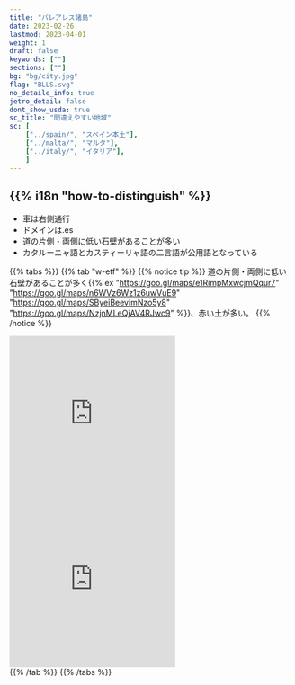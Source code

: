 ```yaml
---
title: "バレアレス諸島"
date: 2023-02-26
lastmod: 2023-04-01
weight: 1
draft: false
keywords: [""]
sections: [""]
bg: "bg/city.jpg"
flag: "BLLS.svg"
no_detaile_info: true
jetro_detail: false
dont_show_usda: true
sc_title: "間違えやすい地域"
sc: [
    ["../spain/", "スペイン本土"],
    ["../malta/", "マルタ"],
    ["../italy/", "イタリア"],
    ]
---
```


<div class="main-desciption country-description">
    <h2 class="section-title">{{% i18n "how-to-distinguish" %}}</h2>
    <ul class="rule-list">
        <li>車は右側通行</li>
        <li>ドメインは<span class="quiz">.es</span></li>
        <li>道の片側・両側に低い<span class="quiz">石壁</span>があることが多い</li>
        <li><span class="quiz">カタルーニャ</span>語とカスティーリャ語の二言語が公用語となっている</li>
    </ul>
</div>

{{% tabs  %}}
{{% tab "w-etf" %}}
{{% notice tip %}}
道の片側・両側に低い石壁があることが多く{{% ex "https://goo.gl/maps/e1RimpMxwcjmQqur7" "https://goo.gl/maps/n6WVz6Wz1z6uwVuE9" "https://goo.gl/maps/SByeiBeevimNzo5y8" "https://goo.gl/maps/NzjnMLeQjAV4RJwc9" %}}、赤い土が多い。
{{% /notice %}}
<div class="googlemap-if">
<iframe src="https://www.google.com/maps/embed?pb=!4v1684725860793!6m8!1m7!1s79w0l5tfgFUVkBipMSUOWQ!2m2!1d39.38366676959773!2d3.088187420240456!3f36.96903601419408!4f-12.040924665143763!5f1.535386027491259" width="295" height="295" style="border:0;" allowfullscreen="" loading="lazy" referrerpolicy="no-referrer-when-downgrade"></iframe>
<iframe src="https://www.google.com/maps/embed?pb=!4v1684725880744!6m8!1m7!1sGuxY6eFmbFHwpyjfFLFoNw!2m2!1d39.68119245115109!2d2.84078729508377!3f146.63982141865128!4f-11.187636220314502!5f2.529895123884778" width="295" height="295" style="border:0;" allowfullscreen="" loading="lazy" referrerpolicy="no-referrer-when-downgrade"></iframe>
</div>
{{% /tab %}}
{{% /tabs %}}